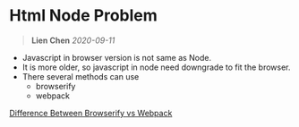 # Html Node Problem
> **Lien Chen** *2020-09-11*

* Javascript in browser version is not same as Node.
* It is more older, so javascript in node need downgrade to fit the browser.
* There several methods can use
    * browserify
    * webpack

[Difference Between Browserify vs Webpack](https://www.educba.com/browserify-vs-webpack/)